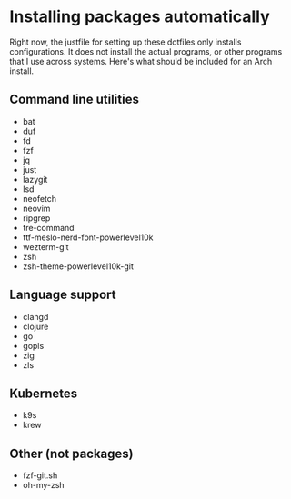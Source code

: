 # Installing packages automatically

Right now, the justfile for setting up these dotfiles only installs configurations. It does not install the actual programs, or other programs that I use across systems. Here's what should be included for an Arch install.

## Command line utilities
* bat
* duf
* fd
* fzf
* jq
* just
* lazygit
* lsd
* neofetch
* neovim
* ripgrep
* tre-command
* ttf-meslo-nerd-font-powerlevel10k
* wezterm-git
* zsh
* zsh-theme-powerlevel10k-git

## Language support
* clangd
* clojure
* go
* gopls
* zig
* zls

## Kubernetes
* k9s
* krew

## Other (not packages)
* fzf-git.sh
* oh-my-zsh

